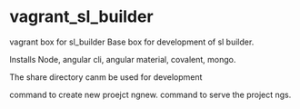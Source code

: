 # vagrant_sl_builder
vagrant box for sl_builder
Base box for development of sl builder.

Installs Node, angular cli, angular material, covalent, mongo.

The share directory canm be used for development

command to create new proejct ngnew.
command to serve the project ngs.
